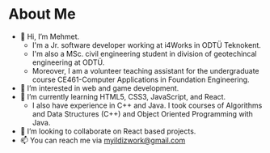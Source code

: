 # About Me
- 👋 Hi, I’m Mehmet.
  - I'm a Jr. software developer working at i4Works in ODTÜ Teknokent.
  - I'm also a MSc. civil engineering student in division of geotechincal engineering at ODTÜ.
  - Moreover, I am a volunteer teaching assistant for the undergraduate course CE461-Computer Applications in Foundation Engineering.
- 👀 I’m interested in web and game development.
- 🌱 I’m currently learning HTML5, CSS3, JavaScript, and React.
  - I also have experience in C++ and Java. I took courses of Algorithms and Data Structures (C++) and Object Oriented Programming with Java.
- 💞️ I’m looking to collaborate on React based projects.
- 📫 You can reach me via myildizwork@gmail.com
<!---
myildiz97/myildiz97 is a ✨ special ✨ repository because its `README.md` (this file) appears on your GitHub profile.
You can click the Preview link to take a look at your changes.
--->
